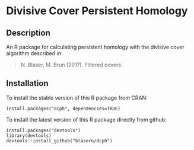 # Divisive Cover Persistent Homology

## Description

An R package for calculating persistent homology with the divisive cover algorithm described in:

> N. Blaser, M. Brun (2017). Filtered covers.

## Installation

To install the stable version of this R package from CRAN:

    install.packages("dcph", dependencies=TRUE)

To install the latest version of this R package directly from github:

    install.packages("devtools")
    library(devtools)
    devtools::install_github("blasern/dcph")
